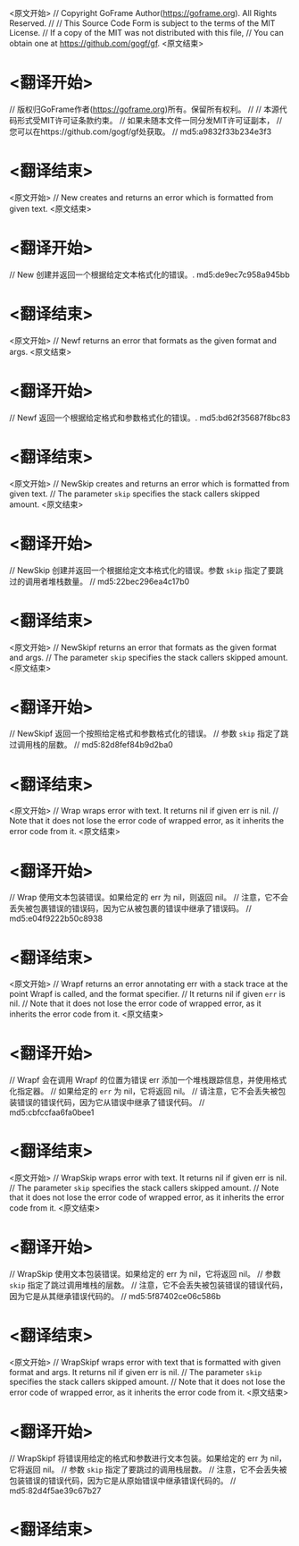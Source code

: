 
<原文开始>
// Copyright GoFrame Author(https://goframe.org). All Rights Reserved.
//
// This Source Code Form is subject to the terms of the MIT License.
// If a copy of the MIT was not distributed with this file,
// You can obtain one at https://github.com/gogf/gf.
<原文结束>

# <翻译开始>
// 版权归GoFrame作者(https://goframe.org)所有。保留所有权利。
//
// 本源代码形式受MIT许可证条款约束。
// 如果未随本文件一同分发MIT许可证副本，
// 您可以在https://github.com/gogf/gf处获取。
// md5:a9832f33b234e3f3
# <翻译结束>


<原文开始>
// New creates and returns an error which is formatted from given text.
<原文结束>

# <翻译开始>
// New 创建并返回一个根据给定文本格式化的错误。. md5:de9ec7c958a945bb
# <翻译结束>


<原文开始>
// Newf returns an error that formats as the given format and args.
<原文结束>

# <翻译开始>
// Newf 返回一个根据给定格式和参数格式化的错误。. md5:bd62f35687f8bc83
# <翻译结束>


<原文开始>
// NewSkip creates and returns an error which is formatted from given text.
// The parameter `skip` specifies the stack callers skipped amount.
<原文结束>

# <翻译开始>
// NewSkip 创建并返回一个根据给定文本格式化的错误。参数 `skip` 指定了要跳过的调用者堆栈数量。
// md5:22bec296ea4c17b0
# <翻译结束>


<原文开始>
// NewSkipf returns an error that formats as the given format and args.
// The parameter `skip` specifies the stack callers skipped amount.
<原文结束>

# <翻译开始>
// NewSkipf 返回一个按照给定格式和参数格式化的错误。
// 参数 `skip` 指定了跳过调用栈的层数。
// md5:82d8fef84b9d2ba0
# <翻译结束>


<原文开始>
// Wrap wraps error with text. It returns nil if given err is nil.
// Note that it does not lose the error code of wrapped error, as it inherits the error code from it.
<原文结束>

# <翻译开始>
// Wrap 使用文本包装错误。如果给定的 err 为 nil，则返回 nil。
// 注意，它不会丢失被包裹错误的错误码，因为它从被包裹的错误中继承了错误码。
// md5:e04f9222b50c8938
# <翻译结束>


<原文开始>
// Wrapf returns an error annotating err with a stack trace at the point Wrapf is called, and the format specifier.
// It returns nil if given `err` is nil.
// Note that it does not lose the error code of wrapped error, as it inherits the error code from it.
<原文结束>

# <翻译开始>
// Wrapf 会在调用 Wrapf 的位置为错误 err 添加一个堆栈跟踪信息，并使用格式化指定器。
// 如果给定的 `err` 为 nil，它将返回 nil。
// 请注意，它不会丢失被包装错误的错误代码，因为它从错误中继承了错误代码。
// md5:cbfccfaa6fa0bee1
# <翻译结束>


<原文开始>
// WrapSkip wraps error with text. It returns nil if given err is nil.
// The parameter `skip` specifies the stack callers skipped amount.
// Note that it does not lose the error code of wrapped error, as it inherits the error code from it.
<原文结束>

# <翻译开始>
// WrapSkip 使用文本包装错误。如果给定的 err 为 nil，它将返回 nil。
// 参数 `skip` 指定了跳过调用堆栈的层数。
// 注意，它不会丢失被包装错误的错误代码，因为它是从其继承错误代码的。
// md5:5f87402ce06c586b
# <翻译结束>


<原文开始>
// WrapSkipf wraps error with text that is formatted with given format and args. It returns nil if given err is nil.
// The parameter `skip` specifies the stack callers skipped amount.
// Note that it does not lose the error code of wrapped error, as it inherits the error code from it.
<原文结束>

# <翻译开始>
// WrapSkipf 将错误用给定的格式和参数进行文本包装。如果给定的 err 为 nil，它将返回 nil。
// 参数 `skip` 指定了要跳过的调用栈层数。
// 注意，它不会丢失被包装错误的错误代码，因为它是从原始错误中继承错误代码的。
// md5:82d4f5ae39c67b27
# <翻译结束>

